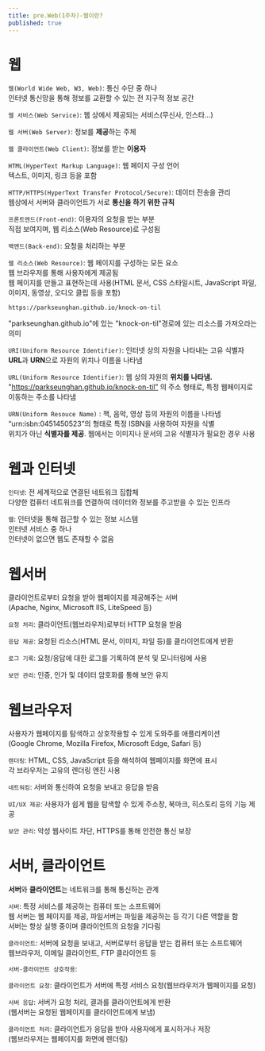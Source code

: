 ```yaml
---
title: pre.Web(1주차)-웹이란?
published: true
---
```


# 웹

`웹(World Wide Web, W3, Web)`: 통신 수단 중 하나  
인터넷 통신망을 통해 정보를 교환할 수 있는 전 지구적 정보 공간

`웹 서비스(Web Service)`: 웹 상에서 제공되는 서비스(무신사, 인스타…)

`웹 서버(Web Server)`: 정보를 **제공**하는 주체

`웹 클라이언트(Web Client)`: 정보를 받는 **이용자**

`HTML(HyperText Markup Language)`: 웹 페이지 구성 언어  
텍스트, 이미지, 링크 등을 포함

`HTTP/HTTPS(HyperText Transfer Protocol/Secure)`: 데이터 전송을 관리  
웹상에서 서버와 클라이언트가 서로 **통신을 하기 위한 규칙**

`프론트엔드(Front-end)`: 이용자의 요청을 받는 부분  
직접 보여지며, 웹 리소스(Web Resource)로 구성됨

`백엔드(Back-end)`: 요청을 처리하는 부분

`웹 리소스(Web Resource)`: 웹 페이지를 구성하는 모든 요소  
웹 브라우저를 통해 사용자에게 제공됨  
웹 페이지를 만들고 표현하는데 사용(HTML 문서, CSS 스타일시트, JavaScript 파일, 이미지, 동영상, 오디오 클립 등을 포함)
  
  
```
https://parkseunghan.github.io/knock-on-til
```
"parkseunghan.github.io"에 있는
"knock-on-til"경로에 있는 리소스를 가져오라는 의미

`URI(Uniform Resource Identifier)`: 인터넷 상의 자원을 나타내는 고유 식별자  
**URL**과 **URN**으로 자원의 위치나 이름을 나타냄

`URL(Uniform Resource Identifier)`: 웹 상의 자원의 **위치를 나타냄.**  
"https://parkseunghan.github.io/knock-on-til” 의 주소 형태로, 특정 웹페이지로 이동하는 주소를 나타냄

`URN(Uniform Resouce Name)` : 책, 음악, 영상 등의 자원의 이름을 나타냄  
“urn:isbn:0451450523”의 형태로 특정 ISBN을 사용하여 자원을 식별  
위치가 아닌 **식별자를 제공**. 웹에서는 이미지나 문서의 고유 식별자가 필요한 경우 사용
  
  
# 웹과 인터넷
`인터넷`: 전 세계적으로 연결된 네트워크 집합체  
다양한 컴퓨터 네트워크를 연결하여 데이터와 정보를 주고받을 수 있는 인프라

`웹`: 인터넷을 통해 접근할 수 있는 정보 시스템  
인터넷 서비스 중 하나  
인터넷이 없으면 웹도 존재할 수 없음
  

# 웹서버
클라이언트로부터 요청을 받아 웹페이지를 제공해주는 서버  
(Apache, Nginx, Microsoft IIS, LiteSpeed 등)

`요청 처리`: 클라이언트(웹브라우저)로부터 HTTP 요청을 받음

`응답 제공`: 요청된 리소스(HTML 문서, 이미지, 파일 등)를 클라이언트에게 반환

`로그 기록`: 요청/응답에 대한 로그를 기록하여 분석 및 모니터링에 사용

`보안 관리`: 인증, 인가 및 데이터 암호화를 통해 보안 유지
  
  
# 웹브라우저
사용자가 웹페이지를 탐색하고 상호작용할 수 있게 도와주를 애플리케이션  
(Google Chrome, Mozilla Firefox, Microsoft Edge, Safari 등)

`렌더링`: HTML, CSS, JavaScript 등을 해석하여 웹페이지를 화면에 표시  
각 브라우저는 고유의 렌더링 엔진 사용

`네트워킹`: 서버와 통신하여 요청을 보내고 응답을 받음

`UI/UX 제공`: 사용자가 쉽게 웹을 탐색할 수 있게 주소창, 북마크, 히스토리 등의 기능 제공

`보안 관리`: 악성 웹사이트 차단, HTTPS를 통해 안전한 통신 보장  
  

# 서버, 클라이언트
**서버**와 **클라이언트**는 네트워크를 통해 통신하는 관계

`서버`: 특정 서비스를 제공하는 컴퓨터 또는 소프트웨어  
웹 서버는 웹 페이지를 제공, 파일서버는 파일을 제공하는 등 각기 다른 역할을 함  
서버는 항상 실행 중이며 클라이언트의 요청을 기다림

`클라이언트`: 서버에 요청을 보내고, 서버로부터 응답을 받는 컴퓨터 또는 소프트웨어  
웹브라우저, 이메일 클라이언트, FTP 클라이언트 등

`서버-클라이언트 상호작용`:

`클라이언트 요청`: 클라이언트가 서버에 특정 서비스 요청(웹브라우저가 웹페이지를 요청)

`서버 응답`: 서버가 요청 처리, 결과를 클라이언트에게 반환  
(웹서버는 요청된 웹페이지를 클라이언트에게 보냄)

`클라이언트 처리`: 클라이언트가 응답을 받아 사용자에게 표시하거나 저장  
(웹브라우저는 웹페이지를 화면에 렌더링)